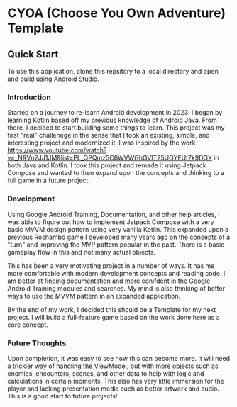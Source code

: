 # CYOA (Choose You Own Adventure) Template

## Quick Start
To use this application, clone this repsitory to a local directory and open and build using Android Studio.

### Introduction
Started on a journey to re-learn Android development in 2023. I began by learning Kotlin based off my previous knowledge of Android Java. From there, I decided to start building some things to learn. This project was my first "real" challenege in the sense that I took an existing, simple, and interesting project and modernized it. I was inspired by the work https://www.youtube.com/watch?v=_NRVn2JJ1JM&list=PL_QPQmz5C6WVWGhGVlT25UGYFUt7k9DGX in both Java and Kotlin. I took this project and remade it using Jetpack Compose and wanted to then expand upon the concepts and thinking to a full game in a future project.

### Development
Using Google Android Training, Documentation, and other help articles, I was able to figure out how to implement Jetpack Compose with a very basic MVVM design pattern using very vanilla Kotlin. This expanded upon a previous Roshambo game I developed many years ago on the concepts of a "turn" and improving the MVP pattern popular in the past. There is a basic gameplay flow in this and not many actual objects.

This has been a very motivating project in a number of ways. It has me more comfortable with modern development concepts and reading code. I am better at finding documentation and more conifdent in the Google Android Training modules and searches. My mind is also thinking of better ways to use the MVVM pattern in an expanded application.

By the end of my work, I decided this should be a Template for my next project. I will build a full-feature game based on the work done here as a core concept.

### Future Thoughts
Upon completion, it was easy to see how this can become more. It will need a trickier way of handling the ViewModel, but with more objects such as enemies, encounters, scenes, and other data to help with logic and calculations in certain moments. This also has very little immersion for the player and lacking presentation media such as better artwork and audio. This is a good start to future projects!
